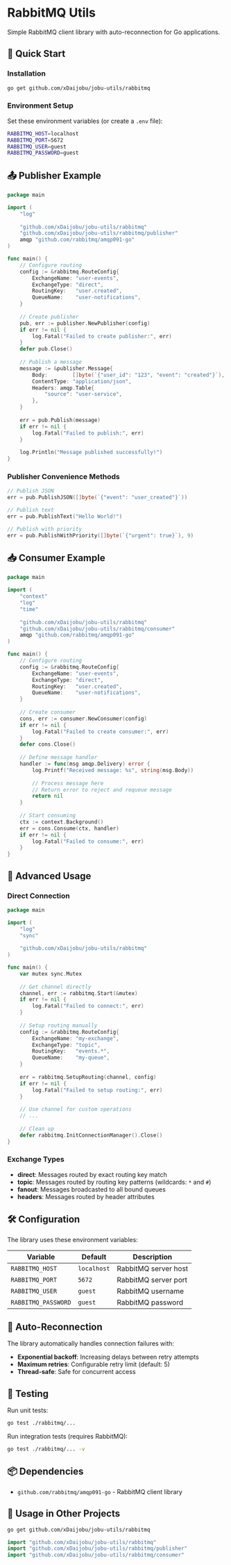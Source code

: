 # RabbitMQ Utils

Simple RabbitMQ client library with auto-reconnection for Go applications.

## 🚀 Quick Start

### Installation

```bash
go get github.com/xDaijobu/jobu-utils/rabbitmq
```

### Environment Setup

Set these environment variables (or create a `.env` file):

```bash
RABBITMQ_HOST=localhost
RABBITMQ_PORT=5672
RABBITMQ_USER=guest
RABBITMQ_PASSWORD=guest
```

## 📤 Publisher Example

```go
package main

import (
    "log"
    
    "github.com/xDaijobu/jobu-utils/rabbitmq"
    "github.com/xDaijobu/jobu-utils/rabbitmq/publisher"
    amqp "github.com/rabbitmq/amqp091-go"
)

func main() {
    // Configure routing
    config := &rabbitmq.RouteConfig{
        ExchangeName: "user-events",
        ExchangeType: "direct",
        RoutingKey:   "user.created",
        QueueName:    "user-notifications",
    }
    
    // Create publisher
    pub, err := publisher.NewPublisher(config)
    if err != nil {
        log.Fatal("Failed to create publisher:", err)
    }
    defer pub.Close()
    
    // Publish a message
    message := &publisher.Message{
        Body:        []byte(`{"user_id": "123", "event": "created"}`),
        ContentType: "application/json",
        Headers: amqp.Table{
            "source": "user-service",
        },
    }
    
    err = pub.Publish(message)
    if err != nil {
        log.Fatal("Failed to publish:", err)
    }
    
    log.Println("Message published successfully!")
}
```

### Publisher Convenience Methods

```go
// Publish JSON
err = pub.PublishJSON([]byte(`{"event": "user_created"}`))

// Publish text
err = pub.PublishText("Hello World!")

// Publish with priority
err = pub.PublishWithPriority([]byte(`{"urgent": true}`), 9)
```

## 📥 Consumer Example

```go
package main

import (
    "context"
    "log"
    "time"
    
    "github.com/xDaijobu/jobu-utils/rabbitmq"
    "github.com/xDaijobu/jobu-utils/rabbitmq/consumer"
    amqp "github.com/rabbitmq/amqp091-go"
)

func main() {
    // Configure routing
    config := &rabbitmq.RouteConfig{
        ExchangeName: "user-events",
        ExchangeType: "direct",
        RoutingKey:   "user.created",
        QueueName:    "user-notifications",
    }
    
    // Create consumer
    cons, err := consumer.NewConsumer(config)
    if err != nil {
        log.Fatal("Failed to create consumer:", err)
    }
    defer cons.Close()
    
    // Define message handler
    handler := func(msg amqp.Delivery) error {
        log.Printf("Received message: %s", string(msg.Body))
        
        // Process message here
        // Return error to reject and requeue message
        return nil
    }
    
    // Start consuming
    ctx := context.Background()
    err = cons.Consume(ctx, handler)
    if err != nil {
        log.Fatal("Failed to consume:", err)
    }
}
```

## 🔧 Advanced Usage

### Direct Connection

```go
package main

import (
    "log"
    "sync"
    
    "github.com/xDaijobu/jobu-utils/rabbitmq"
)

func main() {
    var mutex sync.Mutex
    
    // Get channel directly
    channel, err := rabbitmq.Start(&mutex)
    if err != nil {
        log.Fatal("Failed to connect:", err)
    }
    
    // Setup routing manually
    config := &rabbitmq.RouteConfig{
        ExchangeName: "my-exchange",
        ExchangeType: "topic",
        RoutingKey:   "events.*",
        QueueName:    "my-queue",
    }
    
    err = rabbitmq.SetupRouting(channel, config)
    if err != nil {
        log.Fatal("Failed to setup routing:", err)
    }
    
    // Use channel for custom operations
    // ...
    
    // Clean up
    defer rabbitmq.InitConnectionManager().Close()
}
```

### Exchange Types

- **direct**: Messages routed by exact routing key match
- **topic**: Messages routed by routing key patterns (wildcards: `*` and `#`)
- **fanout**: Messages broadcasted to all bound queues
- **headers**: Messages routed by header attributes

## 🛠️ Configuration

The library uses these environment variables:

| Variable | Default | Description |
|----------|---------|-------------|
| `RABBITMQ_HOST` | `localhost` | RabbitMQ server host |
| `RABBITMQ_PORT` | `5672` | RabbitMQ server port |
| `RABBITMQ_USER` | `guest` | RabbitMQ username |
| `RABBITMQ_PASSWORD` | `guest` | RabbitMQ password |

## 🔄 Auto-Reconnection

The library automatically handles connection failures with:

- **Exponential backoff**: Increasing delays between retry attempts
- **Maximum retries**: Configurable retry limit (default: 5)
- **Thread-safe**: Safe for concurrent access

## 🧪 Testing

Run unit tests:
```bash
go test ./rabbitmq/...
```

Run integration tests (requires RabbitMQ):
```bash
go test ./rabbitmq/... -v
```

## 📦 Dependencies

- `github.com/rabbitmq/amqp091-go` - RabbitMQ client library

## 🔗 Usage in Other Projects

```bash
go get github.com/xDaijobu/jobu-utils/rabbitmq
```

```go
import "github.com/xDaijobu/jobu-utils/rabbitmq"
import "github.com/xDaijobu/jobu-utils/rabbitmq/publisher"
import "github.com/xDaijobu/jobu-utils/rabbitmq/consumer"
```
